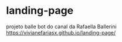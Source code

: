 # landing-page
projeto balle bot do canal da Rafaella Ballerini
https://vivianefariasx.github.io/landing-page/
